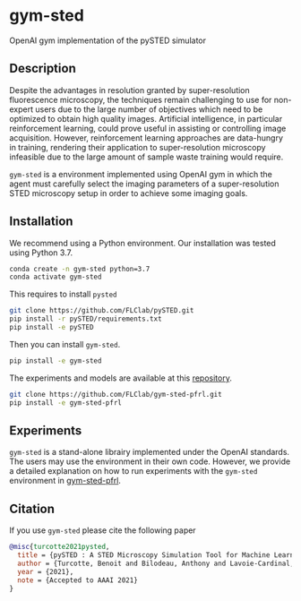 # gym-sted

OpenAI gym implementation of the pySTED simulator

## Description

Despite the advantages in resolution granted by super-resolution fluorescence microscopy, the techniques remain challenging to use for non-expert users due to the large number of objectives which need to be optimized to obtain high quality images. Artificial intelligence, in particular reinforcement learning, could prove useful in assisting or controlling image acquisition. However, reinforcement learning approaches are data-hungry in training, rendering their application to super-resolution microscopy infeasible due to the large amount of sample waste training would require. 

`gym-sted` is a environment implemented using OpenAI gym in which the agent must carefully select the imaging parameters of a super-resolution STED microscopy setup in order to achieve some imaging goals.

## Installation

We recommend using a Python environment. Our installation was tested using Python 3.7.
```bash
conda create -n gym-sted python=3.7
conda activate gym-sted
```

This requires to install `pysted`
```bash
git clone https://github.com/FLClab/pySTED.git
pip install -r pySTED/requirements.txt
pip install -e pySTED
```

Then you can install `gym-sted`.
```bash
pip install -e gym-sted
```

The experiments and models are available at this [repository](https://github.com/FLClab/gym-sted-pfrl).
```bash
git clone https://github.com/FLClab/gym-sted-pfrl.git
pip install -e gym-sted-pfrl
```

## Experiments

`gym-sted` is a stand-alone librairy implemented under the OpenAI standards. The users may use the environment in their own code. However, we provide a detailed explanation on how to run experiments with the `gym-sted` environment in [gym-sted-pfrl](https://github.com/FLClab/gym-sted-pfrl).

## Citation

If you use `gym-sted` please cite the following paper
```bibtex
@misc{turcotte2021pysted,
  title = {pySTED : A STED Microscopy Simulation Tool for Machine Learning Training},
  author = {Turcotte, Benoit and Bilodeau, Anthony and Lavoie-Cardinal, Flavie and Durand, Audrey},
  year = {2021},
  note = {Accepted to AAAI 2021}
}
```
